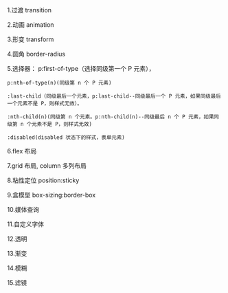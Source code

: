1.过渡 transition

2.动画 animation

3.形变 transform

4.圆角 border-radius

5.选择器：
	p:first-of-type（选择同级第一个 P 元素），

	p:nth-of-type(n)(同级第 n 个 P 元素)

	:last-child（同级最后一个元素，p:last-child--同级最后一个 P 元素，如果同级最后一个元素不是 P，则样式无效）。

	:nth-child(n)(同级第 n 个元素。p:nth-child(n)--同级最后 n 个 P 元素，如果同级第 n 个元素不是 P，则样式无效)

	:disabled(disabled 状态下的样式，表单元素)

6.flex 布局

7.grid 布局, column 多列布局

8.粘性定位 position:sticky

9.盒模型 box-sizing:border-box

10.媒体查询

11.自定义字体

12.透明

13.渐变

14.模糊

15.滤镜